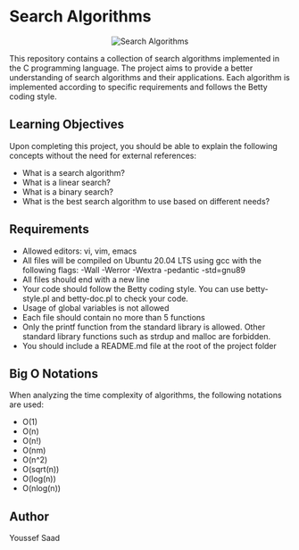 # Search Algorithms

<div align="center">
  <img src="https://assets.website-files.com/6141c89a3874c3702674a1c0/648adadf47b52f39352b4f04_types-of-graphs.png" alt="Search Algorithms">
</div>

This repository contains a collection of search algorithms implemented in the C programming language. The project aims to provide a better understanding of search algorithms and their applications. Each algorithm is implemented according to specific requirements and follows the Betty coding style.

## Learning Objectives

Upon completing this project, you should be able to explain the following concepts without the need for external references:

- What is a search algorithm?
- What is a linear search?
- What is a binary search?
- What is the best search algorithm to use based on different needs?

## Requirements

- Allowed editors: vi, vim, emacs
- All files will be compiled on Ubuntu 20.04 LTS using gcc with the following flags: -Wall -Werror -Wextra -pedantic -std=gnu89
- All files should end with a new line
- Your code should follow the Betty coding style. You can use betty-style.pl and betty-doc.pl to check your code.
- Usage of global variables is not allowed
- Each file should contain no more than 5 functions
- Only the printf function from the standard library is allowed. Other standard library functions such as strdup and malloc are forbidden.
- You should include a README.md file at the root of the project folder

## Big O Notations

When analyzing the time complexity of algorithms, the following notations are used:

- O(1)
- O(n)
- O(n!)
- O(nm)
- O(n^2)
- O(sqrt(n))
- O(log(n))
- O(nlog(n))

## Author 
Youssef Saad